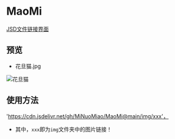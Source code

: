# MaoMi

[JSD文件链接界面](https://cdn.jsdelivr.net/gh/MiNuoMiao/MaoMi@main/img/)

## 预览

- 花旦猫.jpg

![花旦猫](https://cdn.jsdelivr.net/gh/MiNuoMiao/MaoMi@main/img/花旦猫.jpg)

## 使用方法

'https://cdn.jsdelivr.net/gh/MiNuoMiao/MaoMi@main/img/xxx'，

- 其中，`xxx`即为`img`文件夹中的图片链接！
